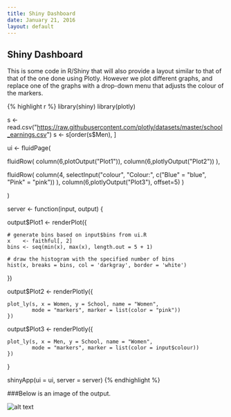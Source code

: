 ```yaml
---
title: Shiny Dashboard
date: January 21, 2016
layout: default
---
```

## Shiny Dashboard

This is some code in R/Shiny that will also provide a layout similar to that of that of the one done using Plotly. However we plot different graphs, and replace one of the graphs with a drop-down menu that adjusts the colour of the markers.


{% highlight r %}
library(shiny)
library(plotly)

s <- read.csv("https://raw.githubusercontent.com/plotly/datasets/master/school_earnings.csv")
s <- s[order(s$Men), ]


ui <- fluidPage(
  
  fluidRow(
    column(6,plotOutput("Plot1")),
    column(6,plotlyOutput("Plot2"))
  ),
  
  fluidRow(
    column(4,
           selectInput("colour", "Colour:",
                       c("Blue" = "blue",
                         "Pink" = "pink"))
    ),
    column(6,plotlyOutput("Plot3"), offset=5)
  )
  
)

server <- function(input, output) {
  
  output$Plot1 <- renderPlot({
    
    # generate bins based on input$bins from ui.R
    x    <- faithful[, 2]
    bins <- seq(min(x), max(x), length.out = 5 + 1)
    
    # draw the histogram with the specified number of bins
    hist(x, breaks = bins, col = 'darkgray', border = 'white')
    
  })
  
  output$Plot2 <- renderPlotly({
    
    plot_ly(s, x = Women, y = School, name = "Women",
            mode = "markers", marker = list(color = "pink"))
    })
  
  output$Plot3 <- renderPlotly({
    
    plot_ly(s, x = Men, y = School, name = "Women",
            mode = "markers", marker = list(color = input$colour))
    })
}

shinyApp(ui = ui, server = server)
{% endhighlight %}

###Below is an image of the output.

![alt text]({{site.baseurl}}/figs/shiny/image.png)





